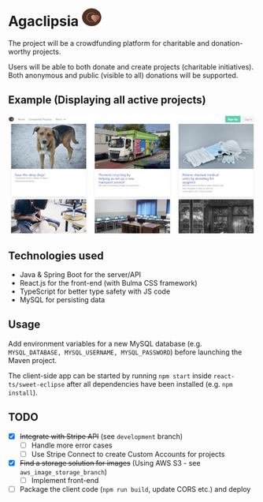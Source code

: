 Agaclipsia ![App-logo](./docs/img/logo.png)
==========

The project will be a crowdfunding platform for charitable and donation-worthy projects.

Users will be able to both donate and create projects (charitable initiatives).
Both anonymous and public (visible to all) donations will be supported.


Example (Displaying all active projects)
----------------------------------------
![Display all active projects](./docs/img/display_all_projects.jpg)




Technologies used
-----------------

- Java & Spring Boot for the server/API
- React.js for the front-end (with Bulma CSS framework)
- TypeScript for better type safety with JS code
- MySQL for persisting data


Usage
-----
Add environment variables for a new MySQL database (e.g. ``MYSQL_DATABASE, MYSQL_USERNAME, MYSQL_PASSWORD``) before launching the Maven project.

The client-side app can be started by running ``npm start`` inside ``react-ts/sweet-eclipse`` after 
all dependencies have been installed (e.g. ``npm install``).

TODO
----
- [x] <del>Integrate with Stripe API</del> (see ``development`` branch)
  - [ ] Handle more error cases 
  - [ ] Use Stripe Connect to create Custom Accounts for projects
- [x] <del>Find a storage solution for images</del> (Using AWS S3 - see ``aws_image_storage_branch``)
  - [ ] Implement front-end
- [ ] Package the client code (``npm run build``, update CORS etc.) and deploy 
